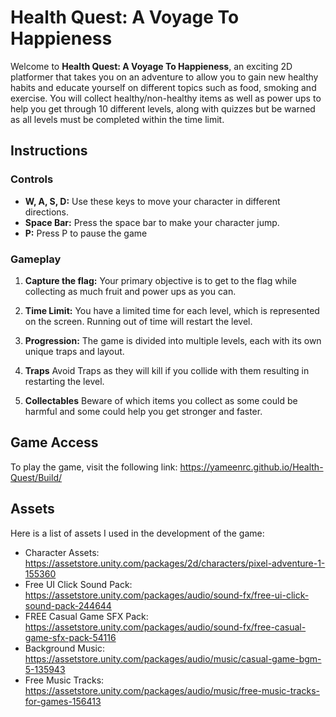 # Health Quest: A Voyage To Happieness

Welcome to **Health Quest: A Voyage To Happieness**, an exciting 2D platformer that takes you on an adventure to allow you to gain new healthy habits and educate yourself on different topics such as food, smoking and exercise. 
You will collect healthy/non-healthy items as well as power ups to help you get through 10 different levels, along with quizzes but be warned as all levels must be completed within the time limit.

## Instructions

### Controls

- **W, A, S, D:** Use these keys to move your character in different directions.
- **Space Bar:** Press the space bar to make your character jump.
- **P:** Press P to pause the game

### Gameplay
1. **Capture the flag:** Your primary objective is to get to the flag while collecting as much fruit and power ups as you can.

2. **Time Limit:** You have a limited time for each level, which is represented on the screen. Running out of time will restart the level.

3. **Progression:** The game is divided into multiple levels, each with its own unique traps and layout.

4. **Traps** Avoid Traps as they will kill if you collide with them resulting in restarting the level.

5. **Collectables** Beware of which items you collect as some could be harmful and some could help you get stronger and faster.



   
## Game Access
To play the game, visit the following link: https://yameenrc.github.io/Health-Quest/Build/


## Assets

Here is a list of assets I used in the development of the game:
- Character Assets: https://assetstore.unity.com/packages/2d/characters/pixel-adventure-1-155360
- Free UI Click Sound Pack: https://assetstore.unity.com/packages/audio/sound-fx/free-ui-click-sound-pack-244644
- FREE Casual Game SFX Pack: https://assetstore.unity.com/packages/audio/sound-fx/free-casual-game-sfx-pack-54116
- Background Music: https://assetstore.unity.com/packages/audio/music/casual-game-bgm-5-135943
- Free Music Tracks: https://assetstore.unity.com/packages/audio/music/free-music-tracks-for-games-156413
 
